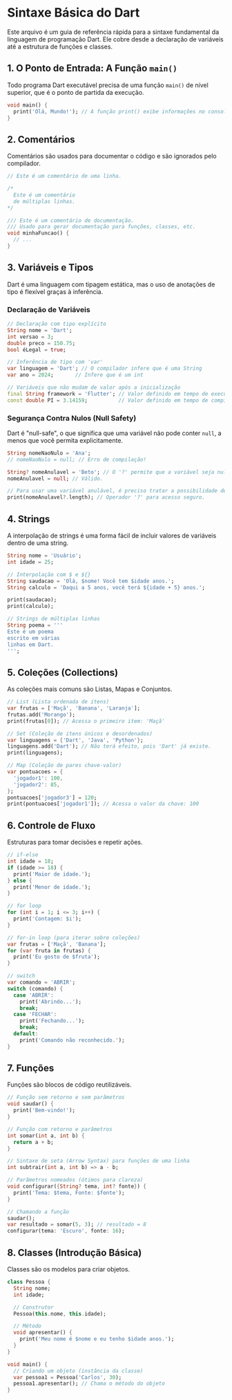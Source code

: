 # Sintaxe Básica do Dart

Este arquivo é um guia de referência rápida para a sintaxe fundamental da linguagem de programação Dart. Ele cobre desde a declaração de variáveis até a estrutura de funções e classes.

## 1. O Ponto de Entrada: A Função `main()`

Todo programa Dart executável precisa de uma função `main()` de nível superior, que é o ponto de partida da execução.

```dart
void main() {
  print('Olá, Mundo!'); // A função print() exibe informações no console.
}
```

## 2. Comentários

Comentários são usados para documentar o código e são ignorados pelo compilador.

```dart
// Este é um comentário de uma linha.

/*
  Este é um comentário
  de múltiplas linhas.
*/

/// Este é um comentário de documentação.
/// Usado para gerar documentação para funções, classes, etc.
void minhaFuncao() {
  // ...
}
```

## 3. Variáveis e Tipos

Dart é uma linguagem com tipagem estática, mas o uso de anotações de tipo é flexível graças à inferência.

### Declaração de Variáveis

```dart
// Declaração com tipo explícito
String nome = 'Dart';
int versao = 3;
double preco = 150.75;
bool éLegal = true;

// Inferência de tipo com 'var'
var linguagem = 'Dart'; // O compilador infere que é uma String
var ano = 2024;       // Infere que é um int

// Variáveis que não mudam de valor após a inicialização
final String framework = 'Flutter'; // Valor definido em tempo de execução
const double PI = 3.14159;          // Valor definido em tempo de compilação
```

### Segurança Contra Nulos (Null Safety)

Dart é "null-safe", o que significa que uma variável não pode conter `null`, a menos que você permita explicitamente.

```dart
String nomeNaoNulo = 'Ana';
// nomeNaoNulo = null; // Erro de compilação!

String? nomeAnulavel = 'Beto'; // O '?' permite que a variável seja nula.
nomeAnulavel = null; // Válido.

// Para usar uma variável anulável, é preciso tratar a possibilidade de ser nula.
print(nomeAnulavel?.length); // Operador '?' para acesso seguro.
```

## 4. Strings

A interpolação de strings é uma forma fácil de incluir valores de variáveis dentro de uma string.

```dart
String nome = 'Usuário';
int idade = 25;

// Interpolação com $ e ${}
String saudacao = 'Olá, $nome! Você tem $idade anos.';
String calculo = 'Daqui a 5 anos, você terá ${idade + 5} anos.';

print(saudacao);
print(calculo);

// Strings de múltiplas linhas
String poema = '''
Este é um poema
escrito em várias
linhas em Dart.
''';
```

## 5. Coleções (Collections)

As coleções mais comuns são Listas, Mapas e Conjuntos.

```dart
// List (Lista ordenada de itens)
var frutas = ['Maçã', 'Banana', 'Laranja'];
frutas.add('Morango');
print(frutas[0]); // Acessa o primeiro item: 'Maçã'

// Set (Coleção de itens únicos e desordenados)
var linguagens = {'Dart', 'Java', 'Python'};
linguagens.add('Dart'); // Não terá efeito, pois 'Dart' já existe.
print(linguagens);

// Map (Coleção de pares chave-valor)
var pontuacoes = {
  'jogador1': 100,
  'jogador2': 85,
};
pontuacoes['jogador3'] = 120;
print(pontuacoes['jogador1']); // Acessa o valor da chave: 100
```

## 6. Controle de Fluxo

Estruturas para tomar decisões e repetir ações.

```dart
// if-else
int idade = 18;
if (idade >= 18) {
  print('Maior de idade.');
} else {
  print('Menor de idade.');
}

// for loop
for (int i = 1; i <= 3; i++) {
  print('Contagem: $i');
}

// for-in loop (para iterar sobre coleções)
var frutas = ['Maçã', 'Banana'];
for (var fruta in frutas) {
  print('Eu gosto de $fruta');
}

// switch
var comando = 'ABRIR';
switch (comando) {
  case 'ABRIR':
    print('Abrindo...');
    break;
  case 'FECHAR':
    print('Fechando...');
    break;
  default:
    print('Comando não reconhecido.');
}
```

## 7. Funções

Funções são blocos de código reutilizáveis.

```dart
// Função sem retorno e sem parâmetros
void saudar() {
  print('Bem-vindo!');
}

// Função com retorno e parâmetros
int somar(int a, int b) {
  return a + b;
}

// Sintaxe de seta (Arrow Syntax) para funções de uma linha
int subtrair(int a, int b) => a - b;

// Parâmetros nomeados (ótimos para clareza)
void configurar({String? tema, int? fonte}) {
  print('Tema: $tema, Fonte: $fonte');
}

// Chamando a função
saudar();
var resultado = somar(5, 3); // resultado = 8
configurar(tema: 'Escuro', fonte: 16);
```

## 8. Classes (Introdução Básica)

Classes são os modelos para criar objetos.

```dart
class Pessoa {
  String nome;
  int idade;

  // Construtor
  Pessoa(this.nome, this.idade);

  // Método
  void apresentar() {
    print('Meu nome é $nome e eu tenho $idade anos.');
  }
}

void main() {
  // Criando um objeto (instância da classe)
  var pessoa1 = Pessoa('Carlos', 30);
  pessoa1.apresentar(); // Chama o método do objeto
}
```

